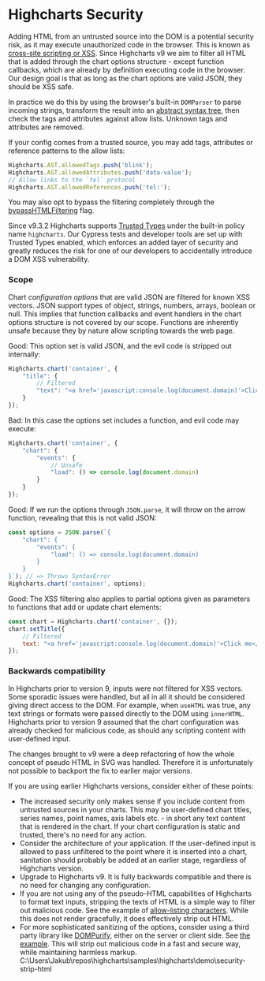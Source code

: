 Highcharts Security
===

Adding HTML from an untrusted source into the DOM is a potential security risk, as it may execute unauthorized code in the browser. This is known as [cross-site scripting or XSS](https://en.wikipedia.org/wiki/Cross-site_scripting). Since Highcharts v9 we aim to filter all HTML that is added through the chart options structure - except function callbacks, which are already by definition executing code in the browser. Our design goal is that as long as the chart options are valid JSON, they should be XSS safe.

In practice we do this by using the browser's built-in `DOMParser` to parse incoming strings, transform the result into an [abstract syntax tree](https://api.highcharts.com/class-reference/Highcharts.AST), then check the tags and attributes against allow lists. Unknown tags and attributes are removed.

If your config comes from a trusted source, you may add tags, attributes or reference patterns to the allow lists:
```js
Highcharts.AST.allowedTags.push('blink');
Highcharts.AST.allowedAttributes.push('data-value');
// Allow links to the `tel` protocol
Highcharts.AST.allowedReferences.push('tel:');
```

You may also opt to bypass the filtering completely through the
[bypassHTMLFiltering](https://api.highcharts.com/class-reference/Highcharts.AST#.bypassHTMLFiltering)
flag.

Since v9.3.2 Highcharts supports [Trusted Types](https://web.dev/trusted-types/) under the built-in policy name `highcharts`. Our Cypress tests and developer tools are set up with Trusted Types enabled, which enforces an added layer of security and greatly reduces the risk for one of our developers to accidentally introduce a DOM XSS vulnerability.

### Scope
Chart _configuration options_ that are valid JSON are filtered for known XSS vectors. JSON support types of object, strings, numbers, arrays, boolean or null. This implies that function callbacks and event handlers in the chart options structure is not covered by our scope. Functions are inherently unsafe because they by nature allow scripting towards the web page.

Good: This option set is valid JSON, and the evil code is stripped out internally:
```js
Highcharts.chart('container', {
    "title": {
        // Filtered
        "text": "<a href='javascript:console.log(document.domain)'>Click me</a>"
    }
});
```

Bad: In this case the options set includes a function, and evil code may execute:
```js
Highcharts.chart('container', {
    "chart": {
        "events": {
            // Unsafe
            "load": () => console.log(document.domain)
        }
    }
});
```

Good: If we run the options through `JSON.parse`, it will throw on the arrow function, revealing that this is not valid JSON:
```js
const options = JSON.parse(`{
    "chart": {
        "events": {
            "load": () => console.log(document.domain)
        }
    }
}`); // => Throws SyntaxError
Highcharts.chart('container', options);
```

Good: The XSS filtering also applies to partial options given as parameters to functions that add or update chart elements:
```js
const chart = Highcharts.chart('container', {});
chart.setTitle({
    // Filtered
    text: "<a href='javascript:console.log(document.domain)'>Click me</a>"
});
```

### Backwards compatibility
In Highcharts prior to version 9, inputs were not filtered for XSS vectors. Some sporadic issues were handled, but all in all it should be considered giving direct access to the DOM. For example, when `useHTML` was true, any text strings or formats were passed directly to the DOM using `innerHTML`. Highcharts prior to version 9 assumed that the chart configuration was already checked for malicious code, as should any scripting content with user-defined input.

The changes brought to v9 were a deep refactoring of how the whole concept of pseudo HTML in SVG was handled. Therefore it is unfortunately not possible to backport the fix to earlier major versions.

If you are using earlier Highcharts versions, consider either of these points:

* The increased security only makes sense if you include content from untrusted sources in your charts. This may be user-defined chart titles, series names, point names, axis labels etc. - in short any text content that is rendered in the chart. If your chart configuration is static and trusted, there's no need for any action.
* Consider the architecture of your application. If the user-defined input is allowed to pass unfiltered to the point where it is inserted into a chart, sanitation should probably be added at an earlier stage, regardless of Highcharts version.
* Upgrade to Highcharts v9. It is fully backwards compatible and there is no need for changing any configuration.
* If you are not using any of the pseudo-HTML capabilities of Highcharts to format text inputs, stripping the texts of HTML is a simple way to filter out malicious code. See the example of [allow-listing characters](https://jsfiddle.net/gh/get/library/pure/highcharts/highcharts/tree/master/samples/highcharts/demo/security-strip-html/). While this does not render gracefully, it does effectively strip out HTML.
* For more sophisticated sanitizing of the options, consider using a third party library like [DOMPurify](https://github.com/cure53/DOMPurify), either on the server or client side. See [the example](https://jsfiddle.net/gh/get/library/pure/highcharts/highcharts/tree/master/samples/highcharts/demo/security-strip-html-dompurify/). This will strip out malicious code in a fast and secure way, while maintaining harmless markup.
C:\Users\Jakub\repos\highcharts\samples\highcharts\demo\security-strip-html